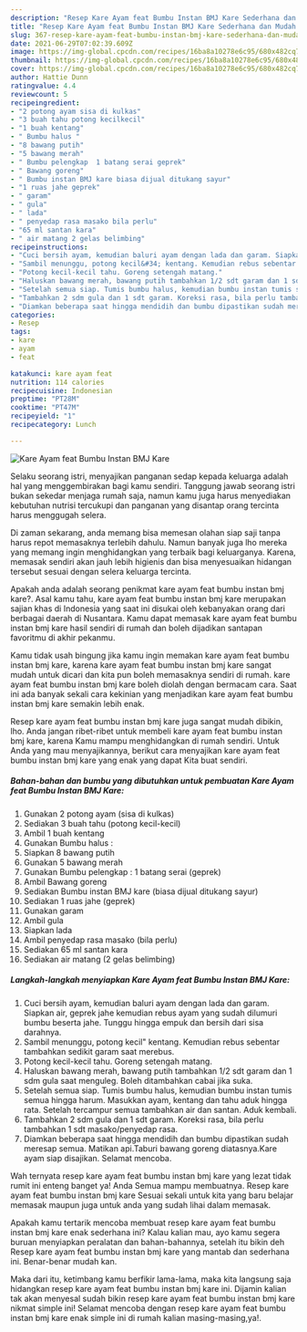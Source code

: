 ```yaml
---
description: "Resep Kare Ayam feat Bumbu Instan BMJ Kare Sederhana dan Mudah Dibuat"
title: "Resep Kare Ayam feat Bumbu Instan BMJ Kare Sederhana dan Mudah Dibuat"
slug: 367-resep-kare-ayam-feat-bumbu-instan-bmj-kare-sederhana-dan-mudah-dibuat
date: 2021-06-29T07:02:39.609Z
image: https://img-global.cpcdn.com/recipes/16ba8a10278e6c95/680x482cq70/kare-ayam-feat-bumbu-instan-bmj-kare-foto-resep-utama.jpg
thumbnail: https://img-global.cpcdn.com/recipes/16ba8a10278e6c95/680x482cq70/kare-ayam-feat-bumbu-instan-bmj-kare-foto-resep-utama.jpg
cover: https://img-global.cpcdn.com/recipes/16ba8a10278e6c95/680x482cq70/kare-ayam-feat-bumbu-instan-bmj-kare-foto-resep-utama.jpg
author: Hattie Dunn
ratingvalue: 4.4
reviewcount: 5
recipeingredient:
- "2 potong ayam sisa di kulkas"
- "3 buah tahu potong kecilkecil"
- "1 buah kentang"
- " Bumbu halus "
- "8 bawang putih"
- "5 bawang merah"
- " Bumbu pelengkap  1 batang serai geprek"
- " Bawang goreng"
- " Bumbu instan BMJ kare biasa dijual ditukang sayur"
- "1 ruas jahe geprek"
- " garam"
- " gula"
- " lada"
- " penyedap rasa masako bila perlu"
- "65 ml santan kara"
- " air matang 2 gelas belimbing"
recipeinstructions:
- "Cuci bersih ayam, kemudian baluri ayam dengan lada dan garam. Siapkan air, geprek jahe kemudian rebus ayam yang sudah dilumuri bumbu beserta jahe. Tunggu hingga empuk dan bersih dari sisa darahnya."
- "Sambil menunggu, potong kecil&#34; kentang. Kemudian rebus sebentar tambahkan sedikit garam saat merebus."
- "Potong kecil-kecil tahu. Goreng setengah matang."
- "Haluskan bawang merah, bawang putih tambahkan 1/2 sdt garam dan 1 sdm gula saat menguleg. Boleh ditambahkan cabai jika suka."
- "Setelah semua siap. Tumis bumbu halus, kemudian bumbu instan tumis semua hingga harum. Masukkan ayam, kentang dan tahu aduk hingga rata. Setelah tercampur semua tambahkan air dan santan. Aduk kembali."
- "Tambahkan 2 sdm gula dan 1 sdt garam. Koreksi rasa, bila perlu tambahkan 1 sdt masako/penyedap rasa."
- "Diamkan beberapa saat hingga mendidih dan bumbu dipastikan sudah meresap semua. Matikan api.Taburi bawang goreng diatasnya.Kare ayam siap disajikan. Selamat mencoba."
categories:
- Resep
tags:
- kare
- ayam
- feat

katakunci: kare ayam feat 
nutrition: 114 calories
recipecuisine: Indonesian
preptime: "PT28M"
cooktime: "PT47M"
recipeyield: "1"
recipecategory: Lunch

---
```



![Kare Ayam feat Bumbu Instan BMJ Kare](https://img-global.cpcdn.com/recipes/16ba8a10278e6c95/680x482cq70/kare-ayam-feat-bumbu-instan-bmj-kare-foto-resep-utama.jpg)

Selaku seorang istri, menyajikan panganan sedap kepada keluarga adalah hal yang menggembirakan bagi kamu sendiri. Tanggung jawab seorang istri bukan sekedar menjaga rumah saja, namun kamu juga harus menyediakan kebutuhan nutrisi tercukupi dan panganan yang disantap orang tercinta harus menggugah selera.

Di zaman  sekarang, anda memang bisa memesan olahan siap saji tanpa harus repot memasaknya terlebih dahulu. Namun banyak juga lho mereka yang memang ingin menghidangkan yang terbaik bagi keluarganya. Karena, memasak sendiri akan jauh lebih higienis dan bisa menyesuaikan hidangan tersebut sesuai dengan selera keluarga tercinta. 



Apakah anda adalah seorang penikmat kare ayam feat bumbu instan bmj kare?. Asal kamu tahu, kare ayam feat bumbu instan bmj kare merupakan sajian khas di Indonesia yang saat ini disukai oleh kebanyakan orang dari berbagai daerah di Nusantara. Kamu dapat memasak kare ayam feat bumbu instan bmj kare hasil sendiri di rumah dan boleh dijadikan santapan favoritmu di akhir pekanmu.

Kamu tidak usah bingung jika kamu ingin memakan kare ayam feat bumbu instan bmj kare, karena kare ayam feat bumbu instan bmj kare sangat mudah untuk dicari dan kita pun boleh memasaknya sendiri di rumah. kare ayam feat bumbu instan bmj kare boleh diolah dengan bermacam cara. Saat ini ada banyak sekali cara kekinian yang menjadikan kare ayam feat bumbu instan bmj kare semakin lebih enak.

Resep kare ayam feat bumbu instan bmj kare juga sangat mudah dibikin, lho. Anda jangan ribet-ribet untuk membeli kare ayam feat bumbu instan bmj kare, karena Kamu mampu menghidangkan di rumah sendiri. Untuk Anda yang mau menyajikannya, berikut cara menyajikan kare ayam feat bumbu instan bmj kare yang enak yang dapat Kita buat sendiri.

<!--inarticleads1-->

##### Bahan-bahan dan bumbu yang dibutuhkan untuk pembuatan Kare Ayam feat Bumbu Instan BMJ Kare:

1. Gunakan 2 potong ayam (sisa di kulkas)
1. Sediakan 3 buah tahu (potong kecil-kecil)
1. Ambil 1 buah kentang
1. Gunakan  Bumbu halus :
1. Siapkan 8 bawang putih
1. Gunakan 5 bawang merah
1. Gunakan  Bumbu pelengkap : 1 batang serai (geprek)
1. Ambil  Bawang goreng
1. Sediakan  Bumbu instan BMJ kare (biasa dijual ditukang sayur)
1. Sediakan 1 ruas jahe (geprek)
1. Gunakan  garam
1. Ambil  gula
1. Siapkan  lada
1. Ambil  penyedap rasa masako (bila perlu)
1. Sediakan 65 ml santan kara
1. Sediakan  air matang (2 gelas belimbing)




<!--inarticleads2-->

##### Langkah-langkah menyiapkan Kare Ayam feat Bumbu Instan BMJ Kare:

1. Cuci bersih ayam, kemudian baluri ayam dengan lada dan garam. Siapkan air, geprek jahe kemudian rebus ayam yang sudah dilumuri bumbu beserta jahe. Tunggu hingga empuk dan bersih dari sisa darahnya.
1. Sambil menunggu, potong kecil&#34; kentang. Kemudian rebus sebentar tambahkan sedikit garam saat merebus.
1. Potong kecil-kecil tahu. Goreng setengah matang.
1. Haluskan bawang merah, bawang putih tambahkan 1/2 sdt garam dan 1 sdm gula saat menguleg. Boleh ditambahkan cabai jika suka.
1. Setelah semua siap. Tumis bumbu halus, kemudian bumbu instan tumis semua hingga harum. Masukkan ayam, kentang dan tahu aduk hingga rata. Setelah tercampur semua tambahkan air dan santan. Aduk kembali.
1. Tambahkan 2 sdm gula dan 1 sdt garam. Koreksi rasa, bila perlu tambahkan 1 sdt masako/penyedap rasa.
1. Diamkan beberapa saat hingga mendidih dan bumbu dipastikan sudah meresap semua. Matikan api.Taburi bawang goreng diatasnya.Kare ayam siap disajikan. Selamat mencoba.




Wah ternyata resep kare ayam feat bumbu instan bmj kare yang lezat tidak rumit ini enteng banget ya! Anda Semua mampu membuatnya. Resep kare ayam feat bumbu instan bmj kare Sesuai sekali untuk kita yang baru belajar memasak maupun juga untuk anda yang sudah lihai dalam memasak.

Apakah kamu tertarik mencoba membuat resep kare ayam feat bumbu instan bmj kare enak sederhana ini? Kalau kalian mau, ayo kamu segera buruan menyiapkan peralatan dan bahan-bahannya, setelah itu bikin deh Resep kare ayam feat bumbu instan bmj kare yang mantab dan sederhana ini. Benar-benar mudah kan. 

Maka dari itu, ketimbang kamu berfikir lama-lama, maka kita langsung saja hidangkan resep kare ayam feat bumbu instan bmj kare ini. Dijamin kalian tak akan menyesal sudah bikin resep kare ayam feat bumbu instan bmj kare nikmat simple ini! Selamat mencoba dengan resep kare ayam feat bumbu instan bmj kare enak simple ini di rumah kalian masing-masing,ya!.

